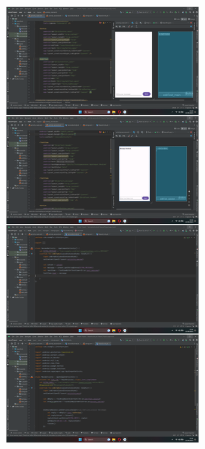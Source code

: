 ![](https://github.com/alyssadva/PrakPAM/blob/cd64cf829ada89f63d24f9176c23044cb19ef727/ss/Screenshot%20(90).png)
![](https://github.com/alyssadva/PrakPAM/blob/cd64cf829ada89f63d24f9176c23044cb19ef727/ss/Screenshot%20(91).png)
![](https://github.com/alyssadva/PrakPAM/blob/cd64cf829ada89f63d24f9176c23044cb19ef727/ss/Screenshot%20(92).png)
![](https://github.com/alyssadva/PrakPAM/blob/cd64cf829ada89f63d24f9176c23044cb19ef727/ss/Screenshot%20(93).png)

